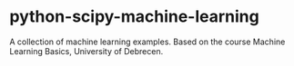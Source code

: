 # python-scipy-machine-learning
A collection of machine learning examples. Based on the course Machine Learning Basics, University of Debrecen.

